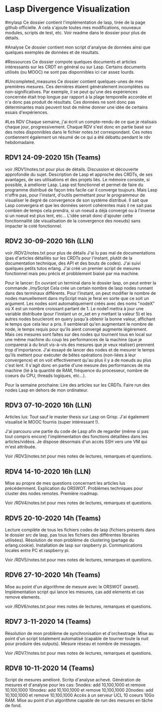 # Lasp Divergence Visualization

#mylasp
Ce dossier contient l'implémentation de lasp, tirée de la page github officielle.
A cela s'ajoute toutes mes modifications, nouveaux modules, scripts de test, etc.
Voir readme dans le dossier pour plus de détails.

#Analyse
Ce dossier contient mon script d'analyse de données ainsi que quelques exemples de données et de résultats.

#Ressources
Ce dossier compote quelques documents et articles intéressants sur les CRDT en général ou sur Lasp.
Certains documents utilisés (ou MOOC) ne sont pas disponnibles ici car assez lourds.

#Uncompleted_measures
Ce dossier contient quelques-unes de mes premières mesures.
Ces dernières étaient généralement incomplètes ou non-significatives.
Par exemple, il se peut qu'une des expériences concernée était trop longue par rapport à la plage temporelle accordée et n'a donc pas produit de résultats.
Ces données ne sont donc pas déterminantes mais peuvent tout de même donner une idée de certains essais d'expériences.

#Les RDV
Chaque semaine, j'ai écrit un compte-rendu de ce que je réalisais chaque jour, progressivement.
Chaque RDV s'est donc en partie basé sur des notes disponnibles dans le fichier notes.txt correspondant.
Ces notes contiennent également un résumé de ce qui a été débattu pendant le rdv hebdomadaire.


## RDV1 24-09-2020 15h (Teams)
voir /RDV1/notes.txt pour plus de détails.
Discussion et découverte approfondie du sujet. 
Description de Lasp et approche des CRDTs, de ses avantages, de ses utilisations et des projets liés.
Le mémoire consiste, si possible, à améliorer Lasp.
Lasp est fonctionnel et permet de faire du programme distribué de façon très facile car il converge toujours.
Mais Lasp n'offre pas, pour l'instant, d'outils permettant pour le programmeur de visualiser le degré de convergence de son système distribué.
Il sait que Lasp convergera et que les données seront cohérentes mais il ne sait pas combien de temps cela prendra, si un noeud a déjà convergé ou à l'inverse si un noeud est plus lent, etc...
L'idée serait donc d'ajouter cette fonctionnalité (de visualisation de la convergence des noeuds) sans impacter le coté fonctionnel.

## RDV2 30-09-2020 16h (LLN)
voir /RDV2/notes.txt pour plus de détails
J'ai lu pas mal de documentations (pas d'articles détaillés sur les CRDTs pour l'instant, plutôt de la documentation technique, des API et des bouts de codes).
J'ai suivi quelques petits tutos erlang.
J'ai créé un premier script de mesures fonctionnel mais peu précis et probblement biaisé par ma machine.

Pour le lancer:
En ouvrant un terminal dans le dossier lasp, on peut entrer la commande
./myScript
Cela crée un certain nombre de lasp nodes runnant dans des terminaux différents.
Pour l'instant, on peut modifier le nombre de nodes manuellement dans myScript mais je ferai en sorte que ce soit un argument.
Les nodes sont automatiquement créés avec des noms "nodeX" où X est un nombre croissant partant de 1.
Le node1 mettra à jour une variable distribuée (pour l'instant un or_set en y mettant la valeur 5) et les autres nodes boucleront en query jusqu'à obtenir la bonne valeur, affichant le temps que cela leur a pris.
Il semblerait qu'en augmentant le nombre de node, le temps requis pour qu'ils aient convergé augmente légèrement. Mais ces mesures sont faites sur des nodes qui tournent tous en local sur une même machine du coup les performances de la machine (que je comparerai à du bruit vis-à-vis des mesures que je veux réaliser) prennent trop d'importance.
J'ai essayé de lancer des nodes et de mesurer le temps qu'ils mettent pour exécuter de bêtes opérations (non-liées à leur convergence) et on voit effectivement qu'au plus il y a de noeuds au plus c'est lent. Il s'agit donc en partie d'une mesure des performances de ma machine (lié à la quantité de RAM, fréquence du processeur, nombre de coeurs du CPU, threads logiques, etc...).

Pour la semaine prochaine: 
Lire des articles sur les CRDTs.
Faire run des nodes Lasp en dehors de mon ordinateur.

## RDV3 07-10-2020 16h (LLN)

Articles lus:
Tout sauf le master thesis sur Lasp on Grisp.
J'ai également visualisé le MOOC fournis (super intéressant !).

J'ai parcouru une partie du code de Lasp afin de regarder (même si pas tout compris encore) l'implémentation des fonctions détaillées dans les articles/vidéos.
Je dispose désormais d'un accès SSH vers une VM qui m'est attribuée.

Voir /RDV3/notes.txt pour mes notes de lectures, remarques et questions.


## RDV4 14-10-2020 16h (LLN)
Mise au propre de mes questions concernant les articles lus précédemment.
Explication du ORSWOT.
Problèmes techniques pour cluster des nodes remotes.
Première roadmap.

Voir /RDV4/notes.txt pour mes notes de lectures, remarques et questions.


## RDV5 20-10-2020 14h (Teams)
Lecture complète de tous les fichiers codes de lasp (fichiers présents dans le dossier src de lasp, pas tous les fichiers des différentes librairies utilisées).
Résolution de mon problème de clustering (partage du erlang.cookie).
Installation de lasp sur raspberry pi.
Communications locales entre PC et raspberry pi.

Voir /RDV5/notes.txt pour mes notes de lectures, remarques et questions.


## RDV6 27-10-2020 14h (Teams)
Mise au point d'un algorithme de mesure avec le ORSWOT (awset).
Implémentation script qui lance les mesures, cas add elements et cas remove elements.

voir /RDV6/notes.txt pour mes notes de lectures, remarques et questions.

## RDV7 3-11-2020 14 (Teams)
Résolution de mon problème de synchronisation et d'orchestrage.
Mise au point d'un script totalement automatisé (capable de tourner toute la nuit pour produire des outputs).
Mesure réseau et nombre de messages.

Voir /RDV7/notes.txt pour mes notes de lectures, remarques et questions.


## RDV8 10-11-2020 14 (Teams)
Script de mesures amélioré.
Scritp d'analyse achevé.
Génération de mesures et d'analyse pour les cas:
5nodes: add 10,100,1000 et remove 10,100,1000
10nodes: add 10,100,1000 et remove 10,100,1000
20nodes: add 10,100,1000 et remove 10,100,1000
Accès à un serveur UCL 10 coeurs 10Go RAM.
Mise au point d'un algorithme capable de run des mesures en tâche de fond.



